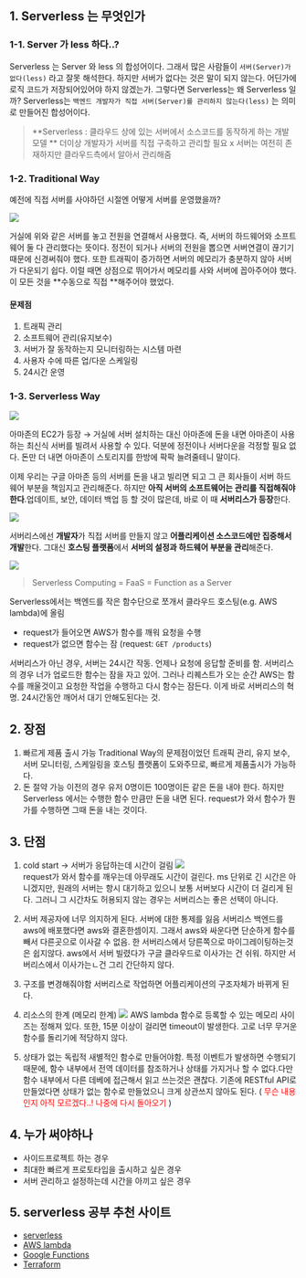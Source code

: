 ## 1. Serverless 는 무엇인가

### 1-1. Server 가 less 하다..?
Serverless 는 Server 와 less 의 합성어이다.
그래서 많은 사람들이 `서버(Server)가 없다(less)` 라고 잘못 해석한다. 하지만 서버가 없다는 것은 말이 되지 않는다. 어딘가에 로직 코드가 저장되어있어야 하지 않겠는가. 
그렇다면 Serverless는 왜 Serverless 일까? Serverless는 `백엔드 개발자가 직접 서버(Server)를 관리하지 않는다(less)` 는 의미로 만들어진 합성어이다.

> **Serverless : 클라우드 상에 있는 서버에서 소스코드를 동작하게 하는 개발 모델 **
더이상 개발자가 서버를 직접 구축하고 관리할 필요 x
서버는 여전히 존재하지만 클라우드측에서 알아서 관리해줌

### 1-2. Traditional Way
예전에 직접 서버를 사야하던 시절엔 어떻게 서버를 운영했을까?

![](https://velog.velcdn.com/images/tiger/post/daadfc9a-016a-4630-9a47-7cce0550dbbd/image.png)

거실에 위와 같은 서버를 놓고 전원을 연결해서 사용했다. 즉, 서버의 하드웨어와 소프트웨어 둘 다 관리했다는 뜻이다. 
정전이 되거나 서버의 전원을 뽑으면 서버연결이 끊기기 때문에 신경써줘야 했다. 또한 트래픽이 증가하면 서버의 메모리가 충분하지 않아 서버가 다운되기 쉽다. 이럴 때면 상점으로 뛰어가서 메모리를 사와 서버에 꼽아주어야 했다. 
이 모든 것을 **수동으로 직접 **해주어야 했었다.

#### 문제점
1. 트래픽 관리
2. 소프트웨어 관리(유지보수)
3. 서버가 잘 동작하는지 모니터링하는 시스템 마련
4. 사용자 수에 따른 업/다운 스케일링
5. 24시간 운영

### 1-3. Serverless Way

 ![](https://velog.velcdn.com/images/tiger/post/4318e39e-862d-4039-a06b-8c88144a9322/image.12)
 
 아마존의 EC2가 등장 → 거실에 서버 설치하는 대신 아마존에 돈을 내면 아마존이 사용하는 최신식 서버를 빌려서 사용할 수 있다.
덕분에 정전이나 서버다운을 걱정할 필요 없다. 돈만 더 내면 아마존이 스토리지를 한방에 팍팍 늘려줄테니 말이다.

 
 이제 우리는 구글 아마존 등의 서버를 돈을 내고 빌리면 되고 그 큰 회사들이 서버 하드웨어 부분을 책임지고 관리해준다. 하지만 **아직 서버의 소프트웨어는 관리를 직접해줘야 한다**.업데이트, 보안, 데이터 백업 등 할 것이 많은데, 바로 이 때 **서버리스가 등장**한다.


 ![](https://velog.velcdn.com/images/tiger/post/da129674-24a8-4b4a-ae18-7e4a3ce20e48/image.08)
 

 
서버리스에선 **개발자**가 직접 서버를 만들지 않고 **어플리케이션 소스코드에만 집중해서 개발**한다. 그대신 **호스팅 플랫폼**에서 **서버의 설정과 하드웨어 부분을 관리**해준다.

![](https://velog.velcdn.com/images/tiger/post/3aec11c5-99cf-4ded-8100-06fa0436722f/image.54)

>Serverless Computing = FaaS = Function as a Server

Serverless에서는 백엔드를 작은 함수단으로 쪼개서 클라우드 호스팅(e.g. AWS lambda)에 올림
- request가 들어오면 AWS가 함수를 깨워 요청을 수행 
- request가 없으면 함수는 잠 (request: `GET /products`)

서버리스가 아닌 경우, 서버는 24시간 작동. 언제나 요청에 응답할 준비를 함.
서버리스의 경우 너가 업로드한 함수는 잠을 자고 있어. 그러나 리퀘스트가 오는 순간 AWS는 함수를 깨울것이고 요청한 작업을 수행하고 다시 함수는 잠든다. 이게 바로 서버리스의 혁명. 24시간동안 깨어서 대기 안해도된다는 것. 



## 2. 장점
1. 빠르게 제품 출시 가능
Traditional Way의 문제점이었던 트래픽 관리, 유지 보수, 서버 모니터링, 스케일링을 호스팅 플랫폼이 도와주므로, 빠르게 제품출시가 가능하다.
2. 돈 절약 가능
이전의 경우 유저 0명이든 100명이든 같은 돈을 내야 한다. 
하지만 Serverless 에서는 수행한 함수 만큼만 돈을 내면 된다. request가 와서 함수가 뭔가를 수행하면 그때 돈을 내는 것이다.

## 3. 단점
1. cold start → 서버가 응답하는데 시간이 걸림
![](https://velog.velcdn.com/images/tiger/post/d362ee3f-ed40-4a53-aec7-a9e6a62f3dd7/image.43)  
request가 와서 함수를 깨우는데 아무래도 시간이 걸린다. ms 단위로 긴 시간은 아니겠지만, 원래의 서버는 항시 대기하고 있으니 보통 서버보다 시간이 더 걸리게 된다. 그러니 그 시간차도 허용되지 않는 경우는 서버리스는 좋은 선택이 아니다.
2. 서버 제공자에 너무 의지하게 된다.  서버에 대한 통제를 잃음
서버리스 백엔드를 aws에 배포했다면 aws와 결혼한셈이지. 그래서 aws와 싸운다면 단순하게 함수를 빼서 다른곳으로 이사갈 수 없음. 한 서버리스에서 당른쪽으로 마이그레이팅하는것은 쉽지않다. aws에서 서버 빌렸다가 구글 클라우드로 이사가는 건 쉬워. 하지만 서버리스에서 이사가는ㄴ건 그리 간단하지 않다.
3. 구조를 변경해줘야함
서버리스로 작업하면 어플리케이션의 구조자체가 바뀌게 된다. 

4. 리소스의 한계 (메모리 한계)
![](https://velog.velcdn.com/images/tiger/post/60321d5a-8d9f-47bf-98c8-d1ad597c3ae5/image.24)
AWS lambda 함수로 등록할 수 있는 메모리 사이즈는 정해져 있다. 
또한, 15분 이상이 걸리면 timeout이 발생한다. 고로 너무 무거운 함수를 돌리기에 적당하지 않다.

5. 상태가 없는 독립적 새별적인 함수로 만들어야함.
특정 이벤트가 발생하면 수행되기 때문에, 함수 내부에서 전역 데이터를 참조하거나 상태를 가지거나 할 수 없다.다만 함수 내부에서 다른 데베에 접근해서 읽고 쓰는것은 괜찮다.
기존에 RESTful API로 만들었다면 상태가 없는 함수로 만들었으니 크게 상관쓰지 않아도 된다. ( <span style="color:red"> 무슨 내용인지 아직 모르겠다..! 나중에 다시 돌아오기</span> )




## 4. 누가 써야하나
- 사이드프로젝트 하는 경우
- 최대한 빠르게 프로토타입을 출시하고 싶은 경우
- 서버 관리하고 설정하는데 시간을 아끼고 싶은 경우

## 5. serverless 공부 추천 사이트
- [serverless](serverless.com)
- [AWS lambda](https://aws.amazon.com/ko/lambda/)
- [Google Functions](https://cloud.google.com/functions?hl=ko)
- [Terraform](https://www.terraform.io/)